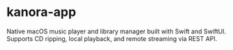 # kanora-app
Native macOS music player and library manager built with Swift and SwiftUI. Supports CD ripping, local playback, and remote streaming via REST API.
